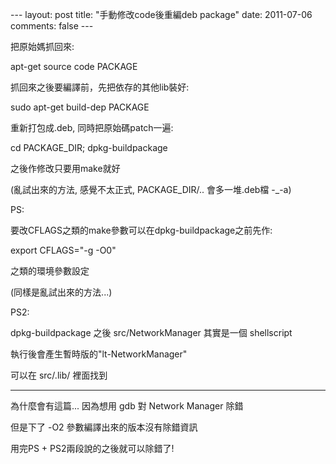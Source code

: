 --- layout: post title: "手動修改code後重編deb package" date: 2011-07-06 comments: false --- 

把原始媽抓回來:

apt-get source code PACKAGE

抓回來之後要編譯前，先把依存的其他lib裝好:

sudo apt-get build-dep PACKAGE

重新打包成.deb, 同時把原始碼patch一遍:

cd PACKAGE_DIR; dpkg-buildpackage

之後作修改只要用make就好

(亂試出來的方法, 感覺不太正式, PACKAGE_DIR/.. 會多一堆.deb檔 -_-a)

  
PS:

要改CFLAGS之類的make參數可以在dpkg-buildpackage之前先作:

export CFLAGS="-g -O0"

之類的環境參數設定

(同樣是亂試出來的方法...)

  
PS2:

dpkg-buildpackage 之後 src/NetworkManager 其實是一個 shellscript

執行後會產生暫時版的"lt-NetworkManager"

可以在 src/.lib/ 裡面找到

  
---  
為什麼會有這篇... 因為想用 gdb 對 Network Manager 除錯

但是下了 -O2 參數編譯出來的版本沒有除錯資訊

用完PS + PS2兩段說的之後就可以除錯了!


